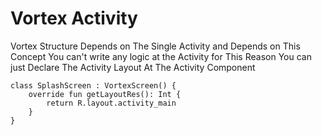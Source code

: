 # Vortex Activity

Vortex Structure Depends on The Single Activity and Depends on This Concept You can't write any logic at the Activity for This Reason You can just Declare The Activity Layout At The Activity Component

 

```text
class SplashScreen : VortexScreen() {
    override fun getLayoutRes(): Int {
        return R.layout.activity_main
    }
}
```



